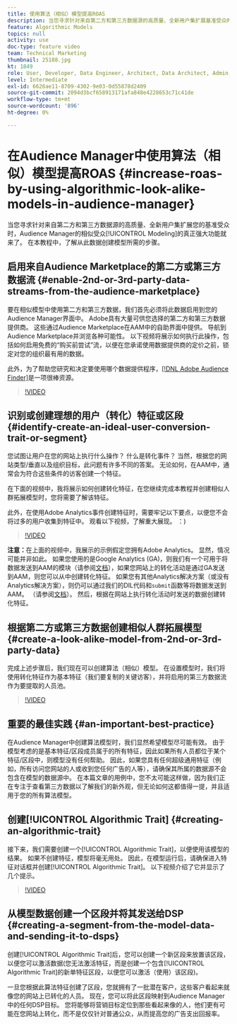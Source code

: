 ```yaml
---
title: 使用算法（相似）模型提高ROAS
description: 当您寻求针对来自第二方和第三方数据源的高质量、全新用户集扩展基准受众时，Audience Manager相似人群拓展建模的真正力量就来了。 在本教程中，了解根据此数据创建模型的步骤。
feature: Algorithmic Models
topics: null
activity: use
doc-type: feature video
team: Technical Marketing
thumbnail: 25188.jpg
kt: 1849
role: User, Developer, Data Engineer, Architect, Data Architect, Admin, Leader
level: Intermediate
exl-id: 6626ae11-8709-4302-9e03-0d55878d2409
source-git-commit: 2094d3bcf658913171afa848e4228653c71c41de
workflow-type: tm+mt
source-wordcount: '896'
ht-degree: 0%

---
```


# 在Audience Manager中使用算法（相似）模型提高ROAS {#increase-roas-by-using-algorithmic-look-alike-models-in-audience-manager}

当您寻求针对来自第二方和第三方数据源的高质量、全新用户集扩展您的基准受众时，Audience Manager的相似受众[!UICONTROL Modeling]的真正强大功能就来了。 在本教程中，了解从此数据创建模型所需的步骤。

## 启用来自Audience Marketplace的第二方或第三方数据流 {#enable-2nd-or-3rd-party-data-streams-from-the-audience-marketplace}

要在相似模型中使用第二方和第三方数据，我们首先必须将此数据启用到您的Audience Manager界面中。 Adobe具有大量可供您选择的第二方和第三方数据提供商。 这些通过Audience Marketplace在AAM中的自助界面中提供。 导航到Audience Marketplace并浏览各种可能性。 以下视频将展示如何执行此操作，包括如何启用免费的“购买前尝试”流，以便在您承诺使用数据提供商的定价之前，锁定对您的组织最有用的数据。

此外，为了帮助您研究和决定要使用哪个数据提供程序，[[!DNL Adobe Audience Finder]](https://www.adobe-audience-finder.com/)是一项很棒资源。

>[!VIDEO](https://video.tv.adobe.com/v/30270/?quality=12&captions=chi_hans)

## 识别或创建理想的用户（转化）特征或区段 {#identify-create-an-ideal-user-conversion-trait-or-segment}

您试图让用户在您的网站上执行什么操作？ 什么是转化事件？ 当然，根据您的网站类型/垂直以及组织目标，此问题有许多不同的答案。 无论如何，在AAM中，通常会为符合这些条件的访客创建一个特征。

在下面的视频中，我将展示如何创建转化特征，在您继续完成本教程并创建相似人群拓展模型时，您将需要了解该特征。

此外，在使用Adobe Analytics事件创建特征时，需要牢记以下要点，以便您不会将过多的用户收集到特征中。 观看以下视频，了解重大展现。 ：)

>[!VIDEO](https://video.tv.adobe.com/v/328026/?quality=12&captions=chi_hans)

**注意：**&#x200B;在上面的视频中，我展示的示例假定您拥有Adobe Analytics。 显然，情况可能并非如此。 如果您使用的是Google Analytics (GA)，则我们有一个可用于将数据发送到AAM的模块（请参阅[文档](https://experienceleague.adobe.com/docs/audience-manager/user-guide/dil-api/dil-modules.html?lang=zh-Hans)），如果您网站上的转化活动是通过GA发送到AAM，则您可以从中创建转化特征。 如果您有其他Analytics解决方案（或没有Analytics解决方案），则仍可以通过我们的DIL代码和`submit`函数等将数据发送到AAM。 （请参阅[文档](https://experienceleague.adobe.com/docs/audience-manager/user-guide/dil-api/dil-overview.html?lang=zh-Hans)）。 然后，根据在网站上执行转化活动时发送的数据创建转化特征。

## 根据第二方或第三方数据创建相似人群拓展模型 {#create-a-look-alike-model-from-2nd-or-3rd-party-data}

完成上述步骤后，我们现在可以创建算法（相似）模型。 在设置模型时，我们将使用转化特征作为基本特征（我们要复制的关键访客），并将启用的第三方数据流作为要提取的人员池。

>[!VIDEO](https://video.tv.adobe.com/v/30269/?quality-12&captions=chi_hans)

## 重要的最佳实践 {#an-important-best-practice}

在Audience Manager中创建算法模型时，我们显然希望模型尽可能有效。 由于模型考虑的是基本特征/区段成员属于的所有特征，因此如果所有人员都位于某个特征/区段中，则模型没有任何帮助。 因此，如果您具有任何超级通用特征（例如，所有访问您网站的人或收到您任何广告的人等），请确保其所属的数据源不会包含在模型的数据源中。 在本篇文章的用例中，您不太可能这样做，因为我们正在专注于查看第三方数据以了解我们的新外观，但无论如何这都值得一提，并且适用于您的所有算法模型。

## 创建[!UICONTROL Algorithmic Trait] {#creating-an-algorithmic-trait}

接下来，我们需要创建一个[!UICONTROL Algorithmic Trait]，以便使用该模型的结果。 如果不创建特征，模型将毫无用处。 因此，在模型运行后，请确保进入特征对话框并创建[!UICONTROL Algorithmic Trait]。 以下视频介绍了它并显示了几个提示。

>[!VIDEO](https://video.tv.adobe.com/v/30268/?quality=12&captions=chi_hans)

## 从模型数据创建一个区段并将其发送给DSP {#creating-a-segment-from-the-model-data-and-sending-it-to-dsps}

创建[!UICONTROL Algorithmic Trait]后，您可以创建一个新区段来放置该区段，以便您可以激活数据(您无法激活特征，而是创建一个包含[!UICONTROL Algorithmic Trait]的新单特征区段，以便您可以激活（使用）该区段)。

一旦您根据此算法特征创建了区段，您就拥有了一批潜在客户，这些客户看起来就像您的网站上已转化的人员。 现在，您可以将此区段映射到Audience Manager中的任何DSP目标。 您将能够将营销目标定位到那些看起来像的人，他们更有可能在您网站上转化，而不是仅仅针对普通公众，从而提高您的广告支出回报率。
